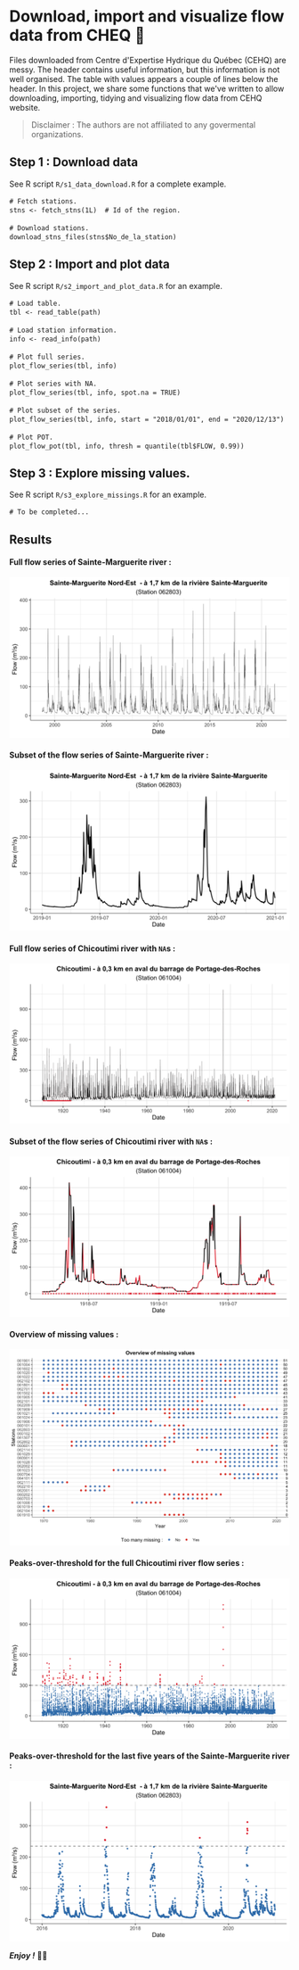 Download, import and visualize flow data from CHEQ 🌊
================================================================================


Files downloaded from Centre d'Expertise Hydrique du Québec (CEHQ) are messy. The header contains useful information, but this information is not well organised. The table with values appears a couple of lines below the header. In this project, we share some functions that we've written to allow downloading, importing, tidying and visualizing flow data from CEHQ website.


> Disclaimer : The authors are not affiliated to any govermental organizations. 


Step 1 : Download data
--------------------------------------------------------------------------------

See R script `R/s1_data_download.R` for a complete example.

```
# Fetch stations.
stns <- fetch_stns(1L)  # Id of the region.

# Download stations.
download_stns_files(stns$No_de_la_station)

```

Step 2 : Import and plot data
--------------------------------------------------------------------------------

See R script `R/s2_import_and_plot_data.R` for an example.


```
# Load table.
tbl <- read_table(path)

# Load station information.
info <- read_info(path)

# Plot full series.
plot_flow_series(tbl, info)

# Plot series with NA.
plot_flow_series(tbl, info, spot.na = TRUE)

# Plot subset of the series.
plot_flow_series(tbl, info, start = "2018/01/01", end = "2020/12/13")

# Plot POT.
plot_flow_pot(tbl, info, thresh = quantile(tbl$FLOW, 0.99))

```

Step 3 : Explore missing values.
--------------------------------------------------------------------------------

See R script `R/s3_explore_missings.R` for an example.

```
# To be completed...

```

Results
--------------------------------------------------------------------------------

#### Full flow series of Sainte-Marguerite river :

![](plots/smr_full_series.png)


#### Subset of the flow series of Sainte-Marguerite river :

![](plots/smr_sub_series.png)


#### Full flow series of Chicoutimi river with `NA`s :

![](plots/chi_full_series_na.png)


#### Subset of the flow series of Chicoutimi river with `NA`s :

![](plots/chi_sub_series_na.png)


#### Overview of missing values :

![](plots/missings_map.png)


#### Peaks-over-threshold for the full Chicoutimi river flow series : 

![](plots/chi_full_pot.png)


#### Peaks-over-threshold for the last five years of the Sainte-Marguerite river :

![](plots/smr_sub_pot.png)


___Enjoy !___ ✌🏻
